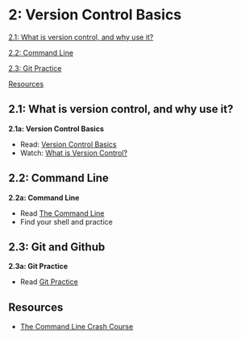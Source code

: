2: Version Control Basics
=========================
[2.1: What is version control, and why use it?](#21-basics)

[2.2: Command Line](#22-command-line)

[2.3: Git Practice](#23-git-practice)

[Resources](#resources)

<a id="21-basics">2.1: What is version control, and why use it?</a>
---------------------

**2.1a: Version Control Basics** 

+ Read: [Version Control Basics](https://docs.google.com/presentation/d/1FPyRL9RnPFFy4S49tmp84DY6bPR0q1DsAnQdMzkGKOg/edit?usp=sharing)
+ Watch: [What is Version Control?](http://git-scm.com/video/what-is-version-control)

<a id="22-command-line">2.2: Command Line</a>
---------------------

**2.2a: Command Line** 

+ Read [The Command Line](https://docs.google.com/presentation/d/11SEgdvUkPk_AenNiwAoF676yNuJa8R07g5S1rAaVRhE/edit?usp=sharing)
+ Find your shell and practice 

<a id="23-git-practice">2.3: Git and Github</a>
---------------------

**2.3a: Git Practice**

+ Read [Git Practice](https://docs.google.com/presentation/d/1cAcaEeq6QQk3XSExhiVxdPmUl87azx8FjyDOCwGYz_s/edit?usp=sharing)


<a id="resources">Resources</a>
-----------------------------
+ [The Command Line Crash Course](http://cli.learncodethehardway.org/book/)